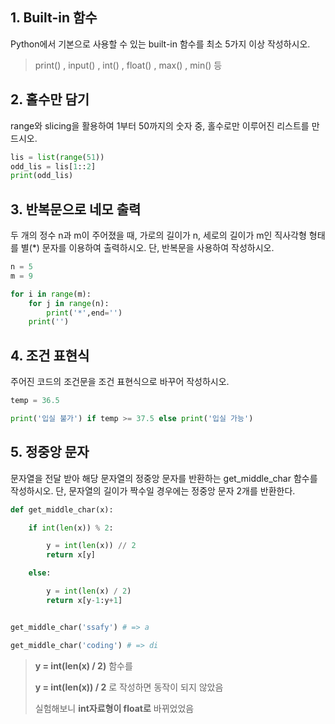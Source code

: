 ## 1. Built-in 함수

Python에서 기본으로 사용할 수 있는 built-in 함수를 최소 5가지 이상 작성하시오.

> print() , input() , int() , float() , max() , min() 등

## 2. 홀수만 담기

range와 slicing을 활용하여 1부터 50까지의 숫자 중, 홀수로만 이루어진 리스트를 만드시오.

```python
lis = list(range(51))
odd_lis = lis[1::2]
print(odd_lis)
```

## 3. 반복문으로 네모 출력

두 개의 정수 n과 m이 주어졌을 때, 가로의 길이가 n, 세로의 길이가 m인 직사각형 형태를 별(*) 문자를 이용하여 출력하시오. 단, 반복문을 사용하여 작성하시오.

```python
n = 5
m = 9

for i in range(m):
    for j in range(n):
        print('*',end='')
    print('')
```

## 4. 조건 표현식

주어진 코드의 조건문을 조건 표현식으로 바꾸어 작성하시오.

```python
temp = 36.5

print('입실 불가') if temp >= 37.5 else print('입실 가능')
```

## 5. 정중앙 문자

문자열을 전달 받아 해당 문자열의 정중앙 문자를 반환하는 get_middle_char 함수를 작성하시오. 단, 문자열의 길이가 짝수일 경우에는 정중앙 문자 2개를 반환한다.

```python
def get_middle_char(x):

    if int(len(x)) % 2:

        y = int(len(x)) // 2
        return x[y]

    else:

        y = int(len(x) / 2)
        return x[y-1:y+1]


get_middle_char('ssafy') # => a

get_middle_char('coding') # => di
```

> **y = int(len(x) / 2)**  함수를 
> 
> **y = int(len(x)) / 2** 로 작성하면 동작이 되지 않았음
> 
> 실험해보니 **int자료형이 float로** 바뀌었었음
